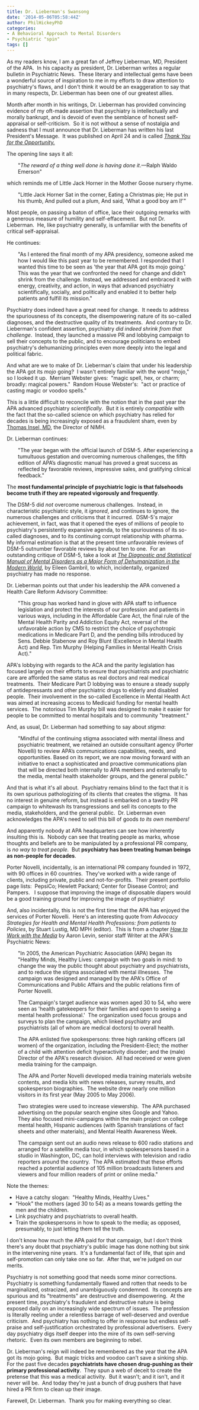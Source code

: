 ```yaml
---
title: Dr. Lieberman's Swansong
date: '2014-05-06T05:58:44Z'
author: PhilHickeyPhD
categories:
- A Behavioral Approach to Mental Disorders
- Psychiatric "spin"
tags: []
---
```


As my readers know, I am a great fan of Jeffrey Lieberman, MD, President of the APA.  In his capacity as president, Dr. Lieberman writes a regular bulletin in Psychiatric News.  These literary and intellectual gems have been a wonderful source of inspiration to me in my efforts to draw attention to psychiatry's flaws, and I don't think it would be an exaggeration to say that in many respects, Dr. Lieberman has been one of our greatest allies.

Month after month in his writings, Dr. Lieberman has provided convincing evidence of my oft-made assertion that psychiatry is intellectually and morally bankrupt, and is devoid of even the semblance of honest self-appraisal or self-criticism.  So it is not without a sense of nostalgia and sadness that I must announce that Dr. Lieberman has written his last President's Message.  It was published on April 24 and is called <a href="http://psychnews.psychiatryonline.org/newsarticle.aspx?articleID=1865892"><em>Thank You for the Opportunity.</em></a>

The opening line says it all:
<p style="padding-left: 30px;">"<em>The reward of a thing well done is having done it</em>.—Ralph Waldo Emerson"</p>
which reminds me of Little Jack Horner in the Mother Goose nursery rhyme.
<p style="padding-left: 30px;">"Little Jack Horner
Sat in the corner,
Eating a Christmas pie;
He put in his thumb,
And pulled out a plum,
And said, 'What a good boy am I!'"</p>
Most people, on passing a baton of office, lace their outgoing remarks with a generous measure of humility and self-effacement.  But not Dr. Lieberman.  He, like psychiatry generally, is unfamiliar with the benefits of critical self-appraisal.

He continues:
<p style="padding-left: 30px;">"As I entered the final month of my APA presidency, someone asked me how I would like this past year to be remembered. I responded that I wanted this time to be seen as 'the year that APA got its mojo going.' This was the year that we confronted the need for change and didn’t shrink from the challenge. Instead, we addressed and embraced it with energy, creativity, and action, in ways that advanced psychiatry scientifically, socially, and politically and enabled it to better help patients and fulfill its mission."</p>
Psychiatry does indeed have a great need for change.  It needs to address the spuriousness of its concepts, the disempowering nature of its so-called diagnoses, and the destructive quality of its treatments.  And contrary to Dr. Lieberman's confident assertion, psychiatry <em>did indeed shrink from that challenge</em>.  Instead, they launched a massive PR and lobbying campaign to sell their concepts to the public, and to encourage politicians to embed psychiatry's dehumanizing principles even more deeply into the legal and political fabric.

And what are we to make of Dr. Lieberman's claim that under his leadership the APA got its <em>mojo</em> going?  I wasn't entirely familiar with the word "mojo," so I looked it up.  Merriam Webster gives:  "magic spell, hex, or charm; broadly: magical powers."  Random House Webster's:  "act or practice of casting magic or voodoo spells."

This is a little difficult to reconcile with the notion that in the past year the APA advanced psychiatry <em>scientifically</em>.  But it is entirely <em>compatible</em> with the fact that the so-called science on which psychiatry has relied for decades is being increasingly exposed as a fraudulent sham, even by <a href="http://www.nimh.nih.gov/about/director/2013/transforming-diagnosis.shtml">Thomas Insel, MD</a>, the Director of NIMH.

Dr. Lieberman continues:
<p style="padding-left: 30px;">"The year began with the official launch of DSM-5. After experiencing a tumultuous gestation and overcoming numerous challenges, the fifth edition of APA’s diagnostic manual has proved a great success as reflected by favorable reviews, impressive sales, and gratifying clinical feedback."</p>
The <strong>most fundamental principle of psychiatric logic is that falsehoods become truth if they are repeated vigorously and frequently</strong>.

The DSM-5 did <em>not</em> overcome numerous challenges.  Instead, in characteristic psychiatric style, it <em>ignored</em>, and continues to ignore, the numerous challenges and criticisms that it incurred.  DSM-5's major achievement, in fact, was that it opened the eyes of millions of people to psychiatry's persistently expansive agenda, to the spuriousness of its so-called diagnoses, and to its continuing corrupt relationship with pharma.  My informal estimation is that at the present time unfavorable reviews of DSM-5 outnumber favorable reviews by about ten to one.  For an outstanding critique of DSM-5, take a look at <a href="http://rsw.sagepub.com/content/24/1/13"><em>The Diagnostic and Statistical Manual of Mental Disorders as a Major Form of Dehumanization in the Modern World</em></a>, by Eileen Gambril, to which, incidentally, organized psychiatry has made no response.

Dr. Lieberman points out that under his leadership the APA convened a Health Care Reform Advisory Committee:
<p style="padding-left: 30px;">"This group has worked hand in glove with APA staff to influence legislation and protect the interests of our profession and patients in various ways, including in the Affordable Care Act, the final rule of the Mental Health Parity and Addiction Equity Act, reversal of the unfavorable action by CMS to restrict the choice of psychotropic medications in Medicare Part D, and the pending bills introduced by Sens. Debbie Stabenow and Roy Blunt (Excellence in Mental Health Act) and Rep. Tim Murphy (Helping Families in Mental Health Crisis Act)."</p>
APA's lobbying with regards to the ACA and the parity legislation has focused largely on their efforts to ensure that psychiatrists and psychiatric care are afforded the same status as real doctors and real medical treatments.  Their Medicare Part D lobbying was to ensure a steady supply of antidepressants and other psychiatric drugs to elderly and disabled people.  Their involvement in the so-called Excellence in Mental Health Act was aimed at increasing access to Medicaid funding for mental health services.  The notorious Tim Murphy bill was designed to make it easier for people to be committed to mental hospitals and to community "treatment."

And, as usual, Dr. Lieberman had something to say about <em>stigma</em>:
<p style="padding-left: 30px;">"Mindful of the continuing stigma associated with mental illness and psychiatric treatment, we retained an outside consultant agency (Porter Novelli) to review APA’s communications capabilities, needs, and opportunities. Based on its report, we are now moving forward with an initiative to enact a sophisticated and proactive communications plan that will be directed both internally to APA members and externally to the media, mental health stakeholder groups, and the general public."</p>
And that is what it's all about.  Psychiatry remains blind to the fact that it is its own spurious pathologizing of its clients that creates the stigma.  It has no interest in genuine reform, but instead is embarked on a tawdry PR campaign to whitewash its transgressions and sell its concepts to the media, stakeholders, and the general public.  Dr. Lieberman even acknowledges the APA's need to sell this bill of goods <em>to its own members!</em>

And apparently nobody at APA headquarters can see how inherently insulting this is.  Nobody can see that treating people as marks, whose thoughts and beliefs are to be manipulated by a professional PR company, is <em>no way to treat people.</em>  But <strong>psychiatry has been treating human beings as non-people for decades</strong>.

Porter Novelli, incidentally, is an international PR company founded in 1972, with 90 offices in 60 countries.  They've worked with a wide range of clients, including private, public and not-for-profits.  Their present portfolio page lists:  PepsiCo; Hewlett Packard; Center for Disease Control; and Pampers.   I suppose that improving the image of disposable diapers would be a good training ground for improving the image of psychiatry!

And, also incidentally, this is not the first time that the APA has enjoyed the services of Porter Novelli.  Here's an interesting quote from <em>Advocacy Strategies for Health and Mental Health Professions: from patients to Policies</em>, by Stuart Lustig, MD MPH (editor).  This is from a chapter <a href="http://books.google.com/books?id=HTf_CEF-mCYC&amp;pg=PA78&amp;lpg=PA78&amp;dq=Porter+Novelli+%2B+American+Psychiatric+Association++%2B+how+to+work+with+the+media&amp;source=bl&amp;ots=hdA8lOR9JX&amp;sig=mnIe4dIyGgcEDP9gVeMIeZzzSqQ&amp;hl=en&amp;sa=X&amp;ei=mKlnU6n7JoeeyATK64LwCg&amp;ved=0CDEQ6AEwAQ#v=onepage&amp;q=Porter%20Novelli%20%2B%20American%20Psychiatric%20Association%20%20%2B%20how%20to%20work%20with%20the%20media&amp;f=false"><em>How to Work with the Media</em></a> by Aaron Levin, senior staff Writer at the APA's Psychiatric News:
<p style="padding-left: 30px;">"In 2005, the American Psychiatric Association (APA) began its "Healthy Minds, Healthy Lives: campaign with two goals in mind: to change the way the public thought about psychiatry and psychiatrists, and to reduce the stigma associated with mental illnesses.  The campaign was designed and managed by the APA's Office of Communications and Public Affairs and the public relations firm of Porter Novelli.</p>
<p style="padding-left: 30px;">The Campaign's target audience was women aged 30 to 54, who were seen as 'health gatekeepers for their families and open to seeing a mental health professional.'  The organization used focus groups and surveys to plan the campaign, which linked psychiatry and psychiatrists (all of whom are medical doctors) to overall health.</p>
<p style="padding-left: 30px;">The APA enlisted five spokespersons: three high ranking officers (all women) of the organization, including the President-Elect; the mother of a child with attention deficit hyperactivity disorder; and the (male) Director of the APA's research division.  All had received or were given media training for the campaign.</p>
<p style="padding-left: 30px;">The APA and Porter Novelli developed media training materials website contents, and media kits with news releases, survey results, and spokesperson biographies.  The website drew nearly one million visitors in its first year (May 2005 to May 2006).</p>
<p style="padding-left: 30px;">Two strategies were used to increase viewership.  The APA purchased advertising on the popular search engine sites Google and Yahoo.  They also focused mini-campaigns within the main project on college mental health, Hispanic audiences (with Spanish translations of fact sheets and other materials), and Mental Health Awareness Week.</p>
<p style="padding-left: 30px;">The campaign sent out an audio news release to 600 radio stations and arranged for a satellite media tour, in which spokespersons based in a studio in Washington, DC, can hold interviews with television and radio reporters around the country.  The APA estimated that these efforts reached a potential audience of 105 million broadcasts listeners and viewers and four million readers of print or online media."</p>
Note the themes:
<ul>
	<li>Have a catchy slogan:  "Healthy Minds, Healthy Lives."</li>
	<li>"Hook" the mothers (aged 30 to 54) as a means towards getting the men and the children.</li>
	<li>Link psychiatry and psychiatrists to overall health.</li>
	<li>Train the spokespersons in how to speak to the media; as opposed, presumably, to just letting them tell the truth.</li>
</ul>
I don't know how much the APA paid for that campaign, but I don't think there's any doubt that psychiatry's public image has done nothing but sink in the intervening nine years.  It's a fundamental fact of life, that spin and self-promotion can only take one so far.  After that, we're judged on our merits.

Psychiatry is not something good that needs some minor corrections.  Psychiatry is something fundamentally flawed and rotten that needs to be marginalized, ostracized, and unambiguously condemned.  Its concepts are spurious and its "treatments" are destructive and disempowering.  At the present time, psychiatry's fraudulent and destructive nature is being exposed daily on an increasingly wide spectrum of issues.  The profession is literally reeling under a relentless barrage of well-deserved and overdue criticism.  And psychiatry has nothing to offer in response but endless self-praise and self-justification orchestrated by professional advertisers.  Every day psychiatry digs itself deeper into the mire of its own self-serving rhetoric.  Even its own members are beginning to rebel.

Dr. Lieberman's reign will indeed be remembered as the year that the APA got its mojo going.  But magic tricks and voodoo can't save a sinking ship.  For the past five decades <strong>psychiatrists have chosen drug-pushing as their primary professional activity</strong>.  They spun a web of deceit to create the pretense that this was a medical activity.  But it wasn't; and it isn't, and it never will be.  And today they're just a bunch of drug pushers that have hired a PR firm to clean up their image.

Farewell, Dr. Lieberman.  Thank you for making everything so clear.